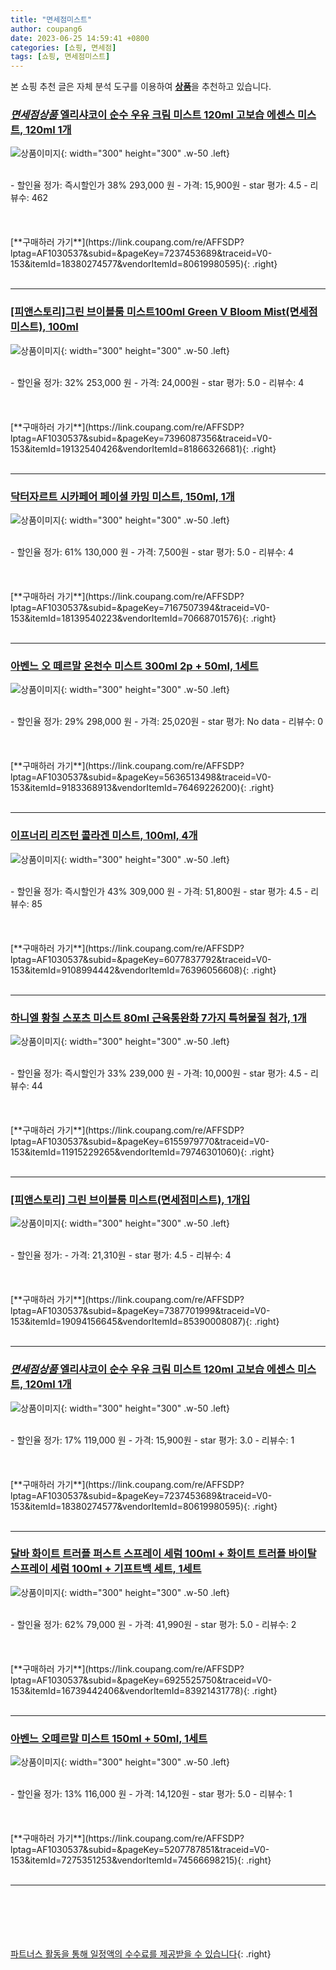 ```yaml
---
title: "면세점미스트"
author: coupang6
date: 2023-06-25 14:59:41 +0800
categories: [쇼핑, 면세점]
tags: [쇼핑, 면세점미스트]
---
```


본 쇼핑 추천 글은 자체 분석 도구를 이용하여 [**상품**](https://link.coupang.com/a/bao1ui)을 추천하고 있습니다.

### [*면세점상품* 엘리샤코이 순수 우유 크림 미스트 120ml 고보습 에센스 미스트, 120ml 1개](https://link.coupang.com/re/AFFSDP?lptag=AF1030537&subid=&pageKey=7237453689&traceid=V0-153&itemId=18380274577&vendorItemId=80619980595)

![상품이미지](https://thumbnail9.coupangcdn.com/thumbnails/remote/230x230ex/image/vendor_inventory/3987/7e14aa6e45823d18dd77abe5b1b9599651aa2874e0ebde8d8757b43ee928.jpg){: width="300" height="300" .w-50 .left}


<br>
- 할인율 정가: 즉시할인가 38%  293,000   원
- 가격: 15,900원
- star 평가: 4.5
- 리뷰수: 462
<br>
<br>
<br>
<br>
[**구매하러 가기**](https://link.coupang.com/re/AFFSDP?lptag=AF1030537&subid=&pageKey=7237453689&traceid=V0-153&itemId=18380274577&vendorItemId=80619980595){: .right}
<br>
<br>

---

### [[피앤스토리]그린 브이블룸 미스트100ml Green V Bloom Mist(면세점 미스트), 100ml](https://link.coupang.com/re/AFFSDP?lptag=AF1030537&subid=&pageKey=7396087356&traceid=V0-153&itemId=19132540426&vendorItemId=81866326681)

![상품이미지](https://thumbnail9.coupangcdn.com/thumbnails/remote/230x230ex/image/vendor_inventory/4dad/f368dff7aec6c0a14ca075be354fa865ff751e953e0070894c12f70fe1bb.jpg){: width="300" height="300" .w-50 .left}


<br>
- 할인율 정가: 32%  253,000   원
- 가격: 24,000원
- star 평가: 5.0
- 리뷰수: 4
<br>
<br>
<br>
<br>
[**구매하러 가기**](https://link.coupang.com/re/AFFSDP?lptag=AF1030537&subid=&pageKey=7396087356&traceid=V0-153&itemId=19132540426&vendorItemId=81866326681){: .right}
<br>
<br>

---

### [닥터자르트 시카페어 페이셜 카밍 미스트, 150ml, 1개](https://link.coupang.com/re/AFFSDP?lptag=AF1030537&subid=&pageKey=7167507394&traceid=V0-153&itemId=18139540223&vendorItemId=70668701576)

![상품이미지](https://thumbnail6.coupangcdn.com/thumbnails/remote/230x230ex/image/retail/images/2022069054200528-fc975721-e305-4dc0-aa7e-b0edb2d2e22d.jpg){: width="300" height="300" .w-50 .left}


<br>
- 할인율 정가: 61%  130,000   원
- 가격: 7,500원
- star 평가: 5.0
- 리뷰수: 4
<br>
<br>
<br>
<br>
[**구매하러 가기**](https://link.coupang.com/re/AFFSDP?lptag=AF1030537&subid=&pageKey=7167507394&traceid=V0-153&itemId=18139540223&vendorItemId=70668701576){: .right}
<br>
<br>

---

### [아벤느 오 떼르말 온천수 미스트 300ml 2p + 50ml, 1세트](https://link.coupang.com/re/AFFSDP?lptag=AF1030537&subid=&pageKey=5636513498&traceid=V0-153&itemId=9183368913&vendorItemId=76469226200)

![상품이미지](https://thumbnail8.coupangcdn.com/thumbnails/remote/230x230ex/image/retail/images/3589848290137227-81044f67-6c2f-49d1-ac22-a33377df96d2.jpg){: width="300" height="300" .w-50 .left}


<br>
- 할인율 정가: 29%  298,000   원
- 가격: 25,020원
- star 평가: No data
- 리뷰수: 0
<br>
<br>
<br>
<br>
[**구매하러 가기**](https://link.coupang.com/re/AFFSDP?lptag=AF1030537&subid=&pageKey=5636513498&traceid=V0-153&itemId=9183368913&vendorItemId=76469226200){: .right}
<br>
<br>

---

### [이프너리 리즈턴 콜라겐 미스트, 100ml, 4개](https://link.coupang.com/re/AFFSDP?lptag=AF1030537&subid=&pageKey=6077837792&traceid=V0-153&itemId=9108994442&vendorItemId=76396056608)

![상품이미지](https://thumbnail10.coupangcdn.com/thumbnails/remote/230x230ex/image/vendor_inventory/0dcf/0fb75b2f1070357333de5af3587c14bbf2edb1f76b4dd862537c12bbedbd.jpg){: width="300" height="300" .w-50 .left}


<br>
- 할인율 정가: 즉시할인가 43%  309,000   원
- 가격: 51,800원
- star 평가: 4.5
- 리뷰수: 85
<br>
<br>
<br>
<br>
[**구매하러 가기**](https://link.coupang.com/re/AFFSDP?lptag=AF1030537&subid=&pageKey=6077837792&traceid=V0-153&itemId=9108994442&vendorItemId=76396056608){: .right}
<br>
<br>

---

### [하니엘 황칠 스포츠 미스트 80ml 근육통완화 7가지 특허물질 첨가, 1개](https://link.coupang.com/re/AFFSDP?lptag=AF1030537&subid=&pageKey=6155979770&traceid=V0-153&itemId=11915229265&vendorItemId=79746301060)

![상품이미지](https://thumbnail10.coupangcdn.com/thumbnails/remote/230x230ex/image/vendor_inventory/2bd6/f4c1f691ceafc0eb7bc4af3cbeec55fdcad75d3045372e20f64fd4bab1f2.jpeg){: width="300" height="300" .w-50 .left}


<br>
- 할인율 정가: 즉시할인가 33%  239,000   원
- 가격: 10,000원
- star 평가: 4.5
- 리뷰수: 44
<br>
<br>
<br>
<br>
[**구매하러 가기**](https://link.coupang.com/re/AFFSDP?lptag=AF1030537&subid=&pageKey=6155979770&traceid=V0-153&itemId=11915229265&vendorItemId=79746301060){: .right}
<br>
<br>

---

### [[피앤스토리] 그린 브이블룸 미스트(면세점미스트), 1개입](https://link.coupang.com/re/AFFSDP?lptag=AF1030537&subid=&pageKey=7387701999&traceid=V0-153&itemId=19094156645&vendorItemId=85390008087)

![상품이미지](https://thumbnail6.coupangcdn.com/thumbnails/remote/230x230ex/image/vendor_inventory/ac65/df3e60dc5b3d859b01108858a70d7499cdcdb1807915fccad7583f7cec2c.jpg){: width="300" height="300" .w-50 .left}


<br>
- 할인율 정가: 
- 가격: 21,310원
- star 평가: 4.5
- 리뷰수: 4
<br>
<br>
<br>
<br>
[**구매하러 가기**](https://link.coupang.com/re/AFFSDP?lptag=AF1030537&subid=&pageKey=7387701999&traceid=V0-153&itemId=19094156645&vendorItemId=85390008087){: .right}
<br>
<br>

---

### [*면세점상품* 엘리샤코이 순수 우유 크림 미스트 120ml 고보습 에센스 미스트, 120ml 1개](https://link.coupang.com/re/AFFSDP?lptag=AF1030537&subid=&pageKey=7237453689&traceid=V0-153&itemId=18380274577&vendorItemId=80619980595)

![상품이미지](https://thumbnail9.coupangcdn.com/thumbnails/remote/230x230ex/image/vendor_inventory/3987/7e14aa6e45823d18dd77abe5b1b9599651aa2874e0ebde8d8757b43ee928.jpg){: width="300" height="300" .w-50 .left}


<br>
- 할인율 정가: 17%  119,000   원
- 가격: 15,900원
- star 평가: 3.0
- 리뷰수: 1
<br>
<br>
<br>
<br>
[**구매하러 가기**](https://link.coupang.com/re/AFFSDP?lptag=AF1030537&subid=&pageKey=7237453689&traceid=V0-153&itemId=18380274577&vendorItemId=80619980595){: .right}
<br>
<br>

---

### [달바 화이트 트러플 퍼스트 스프레이 세럼 100ml + 화이트 트러플 바이탈 스프레이 세럼 100ml + 기프트백 세트, 1세트](https://link.coupang.com/re/AFFSDP?lptag=AF1030537&subid=&pageKey=6925525750&traceid=V0-153&itemId=16739442406&vendorItemId=83921431778)

![상품이미지](https://thumbnail6.coupangcdn.com/thumbnails/remote/230x230ex/image/retail/images/585764410777466-5fcd2052-7374-4ed0-8cad-d9b06455d288.jpg){: width="300" height="300" .w-50 .left}


<br>
- 할인율 정가: 62%  79,000   원
- 가격: 41,990원
- star 평가: 5.0
- 리뷰수: 2
<br>
<br>
<br>
<br>
[**구매하러 가기**](https://link.coupang.com/re/AFFSDP?lptag=AF1030537&subid=&pageKey=6925525750&traceid=V0-153&itemId=16739442406&vendorItemId=83921431778){: .right}
<br>
<br>

---

### [아벤느 오떼르말 미스트 150ml + 50ml, 1세트](https://link.coupang.com/re/AFFSDP?lptag=AF1030537&subid=&pageKey=5207787851&traceid=V0-153&itemId=7275351253&vendorItemId=74566698215)

![상품이미지](https://thumbnail6.coupangcdn.com/thumbnails/remote/230x230ex/image/retail/images/4891439547761145-dcc6740d-6726-47ed-a42e-589e1c69d414.jpg){: width="300" height="300" .w-50 .left}


<br>
- 할인율 정가: 13%  116,000   원
- 가격: 14,120원
- star 평가: 5.0
- 리뷰수: 1
<br>
<br>
<br>
<br>
[**구매하러 가기**](https://link.coupang.com/re/AFFSDP?lptag=AF1030537&subid=&pageKey=5207787851&traceid=V0-153&itemId=7275351253&vendorItemId=74566698215){: .right}
<br>
<br>

---
<br><br><br><br><br> [파트너스 활동을 통해 일정액의 수수료를 제공받을 수 있습니다](https://link.coupang.com/a/bao1ui){: .right}
